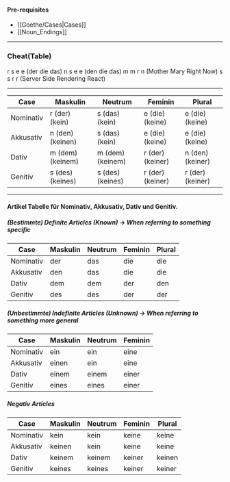 #### Pre-requisites
- [[Goethe/Cases|Cases]]
- [[Noun_Endings]]
---
### Cheat(Table)

r s e e  (der die das)
n s e e  (den die das)
m m r n  (Mother Mary Right Now)
s s r r  (Server Side Rendering React)

---

| Case      | Maskulin           | Neutrum            | Feminin            | Plural             |
| --------- | ------------------ | ------------------ | ------------------ | ------------------ |
| Nominativ | r   (der) (kein)   | s   (das) (kein)   | e   (die) (keine)  | e   (die) (keine)  |
| Akkusativ | n   (den) (keinen) | s   (das) (kein)   | e   (die) (keine)  | e   (die) (keine)  |
| Dativ     | m   (dem) (keinem) | m   (dem) (keinem) | r   (der) (keiner) | n   (den) (keiner) |
| Genitiv   | s   (des) (keines) | s   (des) (keines) | r   (der) (keiner) | r   (der) (keiner) |

---
#### Artikel Tabelle für Nominativ, Akkusativ, Dativ und Genitiv.

##### (Bestimmte) Definite Articles (Known) -> When referring to something specific
| Case      | Maskulin | Neutrum | Feminin | Plural |
| --------- | -------- | ------- | ------- | ------ |
| Nominativ | der      | das     | die     | die    |
| Akkusativ | den      | das     | die     | die    |
| Dativ     | dem      | dem     | der     | den    |
| Genitiv   | des      | des     | der     | der    |
##### (Unbestimmte) Indefinite Articles (Unknown) -> When referring to something more general

| Case      | Maskulin | Neutrum | Feminin |
| --------- | -------- | ------- | ------- |
| Nominativ | ein      | ein     | eine    |
| Akkusativ | einen    | ein     | eine    |
| Dativ     | einem    | einem   | einer   |
| Genitiv   | eines    | eines   | einer   |
##### Negativ Articles
| Case      | Maskulin | Neutrum | Feminin | Plural |
| --------- | -------- | ------- | ------- | ------ |
| Nominativ | kein     | kein    | keine   | keine  |
| Akkusativ | keinen   | kein    | keine   | keine  |
| Dativ     | keinem   | keinem  | keiner  | keinen |
| Genitiv   | keines   | keines  | keiner  | keiner |